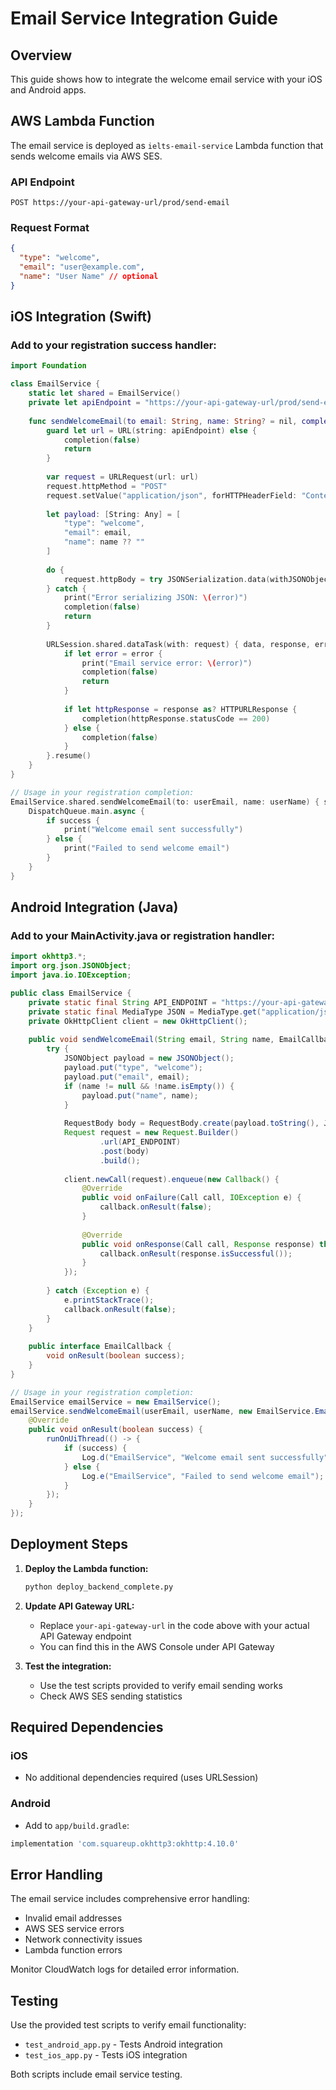 # Email Service Integration Guide

## Overview
This guide shows how to integrate the welcome email service with your iOS and Android apps.

## AWS Lambda Function
The email service is deployed as `ielts-email-service` Lambda function that sends welcome emails via AWS SES.

### API Endpoint
```
POST https://your-api-gateway-url/prod/send-email
```

### Request Format
```json
{
  "type": "welcome",
  "email": "user@example.com",
  "name": "User Name" // optional
}
```

## iOS Integration (Swift)

### Add to your registration success handler:

```swift
import Foundation

class EmailService {
    static let shared = EmailService()
    private let apiEndpoint = "https://your-api-gateway-url/prod/send-email"
    
    func sendWelcomeEmail(to email: String, name: String? = nil, completion: @escaping (Bool) -> Void) {
        guard let url = URL(string: apiEndpoint) else {
            completion(false)
            return
        }
        
        var request = URLRequest(url: url)
        request.httpMethod = "POST"
        request.setValue("application/json", forHTTPHeaderField: "Content-Type")
        
        let payload: [String: Any] = [
            "type": "welcome",
            "email": email,
            "name": name ?? ""
        ]
        
        do {
            request.httpBody = try JSONSerialization.data(withJSONObject: payload)
        } catch {
            print("Error serializing JSON: \(error)")
            completion(false)
            return
        }
        
        URLSession.shared.dataTask(with: request) { data, response, error in
            if let error = error {
                print("Email service error: \(error)")
                completion(false)
                return
            }
            
            if let httpResponse = response as? HTTPURLResponse {
                completion(httpResponse.statusCode == 200)
            } else {
                completion(false)
            }
        }.resume()
    }
}

// Usage in your registration completion:
EmailService.shared.sendWelcomeEmail(to: userEmail, name: userName) { success in
    DispatchQueue.main.async {
        if success {
            print("Welcome email sent successfully")
        } else {
            print("Failed to send welcome email")
        }
    }
}
```

## Android Integration (Java)

### Add to your MainActivity.java or registration handler:

```java
import okhttp3.*;
import org.json.JSONObject;
import java.io.IOException;

public class EmailService {
    private static final String API_ENDPOINT = "https://your-api-gateway-url/prod/send-email";
    private static final MediaType JSON = MediaType.get("application/json; charset=utf-8");
    private OkHttpClient client = new OkHttpClient();
    
    public void sendWelcomeEmail(String email, String name, EmailCallback callback) {
        try {
            JSONObject payload = new JSONObject();
            payload.put("type", "welcome");
            payload.put("email", email);
            if (name != null && !name.isEmpty()) {
                payload.put("name", name);
            }
            
            RequestBody body = RequestBody.create(payload.toString(), JSON);
            Request request = new Request.Builder()
                    .url(API_ENDPOINT)
                    .post(body)
                    .build();
            
            client.newCall(request).enqueue(new Callback() {
                @Override
                public void onFailure(Call call, IOException e) {
                    callback.onResult(false);
                }
                
                @Override
                public void onResponse(Call call, Response response) throws IOException {
                    callback.onResult(response.isSuccessful());
                }
            });
            
        } catch (Exception e) {
            e.printStackTrace();
            callback.onResult(false);
        }
    }
    
    public interface EmailCallback {
        void onResult(boolean success);
    }
}

// Usage in your registration completion:
EmailService emailService = new EmailService();
emailService.sendWelcomeEmail(userEmail, userName, new EmailService.EmailCallback() {
    @Override
    public void onResult(boolean success) {
        runOnUiThread(() -> {
            if (success) {
                Log.d("EmailService", "Welcome email sent successfully");
            } else {
                Log.e("EmailService", "Failed to send welcome email");
            }
        });
    }
});
```

## Deployment Steps

1. **Deploy the Lambda function:**
   ```bash
   python deploy_backend_complete.py
   ```

2. **Update API Gateway URL:**
   - Replace `your-api-gateway-url` in the code above with your actual API Gateway endpoint
   - You can find this in the AWS Console under API Gateway

3. **Test the integration:**
   - Use the test scripts provided to verify email sending works
   - Check AWS SES sending statistics

## Required Dependencies

### iOS
- No additional dependencies required (uses URLSession)

### Android
- Add to `app/build.gradle`:
```gradle
implementation 'com.squareup.okhttp3:okhttp:4.10.0'
```

## Error Handling

The email service includes comprehensive error handling:
- Invalid email addresses
- AWS SES service errors
- Network connectivity issues
- Lambda function errors

Monitor CloudWatch logs for detailed error information.

## Testing

Use the provided test scripts to verify email functionality:
- `test_android_app.py` - Tests Android integration
- `test_ios_app.py` - Tests iOS integration

Both scripts include email service testing.